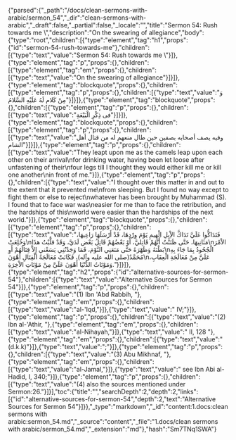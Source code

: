 {"parsed":{"_path":"/docs/clean-sermons-with-arabic/sermon_54","_dir":"clean-sermons-with-arabic","_draft":false,"_partial":false,"_locale":"","title":"Sermon 54:  Rush towards me \\","description":"On the swearing of allegiance","body":{"type":"root","children":[{"type":"element","tag":"h1","props":{"id":"sermon-54-rush-towards-me"},"children":[{"type":"text","value":"Sermon 54:  Rush towards me \\"}]},{"type":"element","tag":"p","props":{},"children":[{"type":"element","tag":"em","props":{},"children":[{"type":"text","value":"On the swearing of allegiance"}]}]},{"type":"element","tag":"blockquote","props":{},"children":[{"type":"element","tag":"p","props":{},"children":[{"type":"text","value":"وَ مِنْ كَلام لَهُ عَلَيْهِ السَّلامُ"}]}]},{"type":"element","tag":"blockquote","props":{},"children":[{"type":"element","tag":"p","props":{},"children":[{"type":"text","value":"فى ذِكْرِ الْبَيْعَةِ"}]}]},{"type":"element","tag":"blockquote","props":{},"children":[{"type":"element","tag":"p","props":{},"children":[{"type":"text","value":"وفيه يصف أصحابه بصفين حين طال منعهم له من قتال أهل الشام"}]}]},{"type":"element","tag":"p","props":{},"children":[{"type":"text","value":"They leapt upon me as the camels leap upon each other on their arrival\nfor drinking water, having been let loose after unfastening of their\nfour legs till I thought they would either kill me or kill one another\nin front of me."}]},{"type":"element","tag":"p","props":{},"children":[{"type":"text","value":"I thought over this matter in and out to the extent that it prevented me\nfrom sleeping. But I found no way except to fight them or else to reject\nwhatever has been brought by Muhammad (S). I found that to face war was\neasier for me than to face the retribution, and the hardships of this\nworld were easier than the hardships of the next world."}]},{"type":"element","tag":"blockquote","props":{},"children":[{"type":"element","tag":"p","props":{},"children":[{"type":"text","value":"فَتَدَاكُّوا عَلَيَّ تَدَاكَّ الاِْبِلِ الْهِيمِ يَوْمَ وِرْدِهَا، قَدْ أَرْسَلَهَا رَاعِيهَا، وَخُلِعَتْ\nمَثَانِيهَا، حَتَّى ظَنَنْتُ أَنَّهُمْ قَاتِليَّ، أَوْ بَعْضُهُمْ قَاتِلُ بَعْض لَدَيَّ، وَقَدْ قلَّبْتُ هذَا\nالاْمْرَ بَطْنَهُ وَظَهْرَهُ حَتَّى مَنَعَنِي النَّوْمَ، فَمَا وَجَدْتُنِي يَسَعْني إِلاَّ قِتَالُهُمْ أَوِ\nالْجُحُودُ بِمَا جَاءَ بِهِ مُحَمَّدٌ(صلى الله عليه وآله)، فَكَانَتْ مُعَالَجَةُ الْقِتَالِ أَهْوَنَ\nعَلَيَّ مِنْ مُعَالَجَةِ الْعِقَابِ، وَمَوْتَاتُ الدُّنْيَا أَهْوَنَ عَلَيَّ مِنْ مَوْتَاتِ الاْخِرَةِ."}]}]},{"type":"element","tag":"h2","props":{"id":"alternative-sources-for-sermon-54"},"children":[{"type":"text","value":"Alternative Sources for Sermon 54"}]},{"type":"element","tag":"p","props":{},"children":[{"type":"text","value":"(1) Ibn 'Abd Rabbih, "},{"type":"element","tag":"em","props":{},"children":[{"type":"text","value":"al-'Iqd,"}]},{"type":"text","value":" IV;"}]},{"type":"element","tag":"p","props":{},"children":[{"type":"text","value":"(2) Ibn al-'Athir, "},{"type":"element","tag":"em","props":{},"children":[{"type":"text","value":"al-Nihayah,"}]},{"type":"text","value":" II, 128 "},{"type":"element","tag":"em","props":{},"children":[{"type":"text","value":"(d.k.k)"}]},{"type":"text","value":";"}]},{"type":"element","tag":"p","props":{},"children":[{"type":"text","value":"(3) Abu Mikhnaf, "},{"type":"element","tag":"em","props":{},"children":[{"type":"text","value":"al-Jamal,"}]},{"type":"text","value":" see Ibn Abi al-Hadid, I, 340;"}]},{"type":"element","tag":"p","props":{},"children":[{"type":"text","value":"(4) also the sources mentioned under Sermon:26."}]}],"toc":{"title":"","searchDepth":2,"depth":2,"links":[{"id":"alternative-sources-for-sermon-54","depth":2,"text":"Alternative Sources for Sermon 54"}]}},"_type":"markdown","_id":"content:1.docs:clean sermons with arabic:sermon_54.md","_source":"content","_file":"1.docs/clean sermons with arabic/sermon_54.md","_extension":"md"},"hash":"Sm7TNq1SWA"}